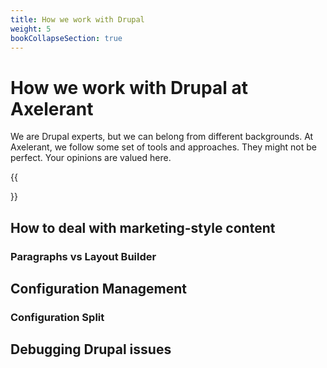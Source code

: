 ```yaml
---
title: How we work with Drupal
weight: 5
bookCollapseSection: true
---
```


# How we work with Drupal at Axelerant

We are Drupal experts, but we can belong from different backgrounds. At Axelerant, we follow some set of tools and approaches. They might not be perfect. Your opinions are valued here.

{{<section>}}

## How to deal with marketing-style content

### Paragraphs vs Layout Builder

## Configuration Management

### Configuration Split

## Debugging Drupal issues
